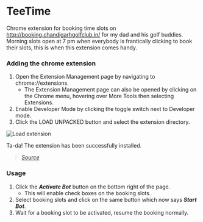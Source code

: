 # TeeTime

Chrome extension for booking time slots on http://booking.chandigarhgolfclub.in/ for my dad and his golf buddies.
Morning slots open at 7 pm when everybody is frantically clicking to book their slots, this is when this extension comes handy.

### Adding the chrome extension

1. Open the Extension Management page by navigating to chrome://extensions.
   * The Extension Management page can also be opened by clicking on the Chrome menu, hovering over More Tools then selecting Extensions.
2. Enable Developer Mode by clicking the toggle switch next to Developer mode.
3. Click the LOAD UNPACKED button and select the extension directory.

![Load extension](https://i.imgur.com/Q6jXfkF.png)

Ta-da! The extension has been successfully installed.

> *[Source](https://developer.chrome.com/extensions/getstarted#unpacked)*

### Usage

1. Click the ***Activate Bot*** button on the bottom right of the page.
   * This will enable check boxes on the booking slots.
2. Select booking slots and click on the same button which now says ***Start Bot***.
3. Wait for a booking slot to be activated, resume the booking normally.
